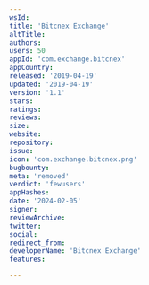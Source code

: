 ```yaml
---
wsId: 
title: 'Bitcnex Exchange'
altTitle: 
authors: 
users: 50
appId: 'com.exchange.bitcnex'
appCountry: 
released: '2019-04-19'
updated: '2019-04-19'
version: '1.1'
stars: 
ratings: 
reviews: 
size: 
website: 
repository: 
issue: 
icon: 'com.exchange.bitcnex.png'
bugbounty: 
meta: 'removed'
verdict: 'fewusers'
appHashes: 
date: '2024-02-05'
signer: 
reviewArchive: 
twitter: 
social: 
redirect_from: 
developerName: 'Bitcnex Exchange'
features: 

---
```


